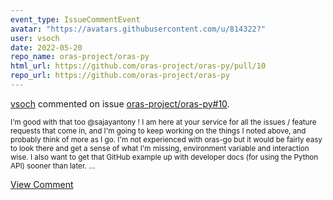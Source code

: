 ```yaml
---
event_type: IssueCommentEvent
avatar: "https://avatars.githubusercontent.com/u/814322?"
user: vsoch
date: 2022-05-20
repo_name: oras-project/oras-py
html_url: https://github.com/oras-project/oras-py/pull/10
repo_url: https://github.com/oras-project/oras-py
---
```


<a href='https://github.com/vsoch' target='_blank'>vsoch</a> commented on issue <a href='https://github.com/oras-project/oras-py/pull/10' target='_blank'>oras-project/oras-py#10</a>.

<small>I'm good with that too @sajayantony ! I am here at your service for all the issues / feature requests that come in, and I'm going to keep working on the things I noted above, and probably think of more as I go. I'm not experienced with oras-go but it would be fairly easy to look there and get a sense of what I'm missing, environment variable and interaction wise. I also want to get that GitHub example up with developer docs (for using the Python API) sooner than later....</small>

<a href='https://github.com/oras-project/oras-py/pull/10' target='_blank'>View Comment</a>